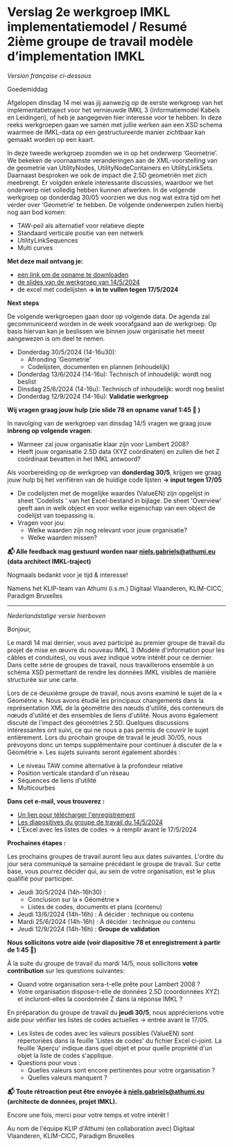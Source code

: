 # Verslag 2e werkgroep IMKL implementatiemodel / Resumé 2ième groupe de travail modèle d’implementation IMKL

_Version française ci-dessous_

Goedemiddag

Afgelopen dinsdag 14 mei was jij aanwezig op de eerste werkgroep van het implementatietraject voor het vernieuwde IMKL 3 (Informatiemodel Kabels en Leidingen), of heb je aangegeven hier interesse voor te hebben. In deze reeks werkgroepen gaan we samen met jullie werken aan een XSD schema waarmee de IMKL-data op een gestructureerde manier zichtbaar kan gemaakt worden op een kaart.

In deze tweede werkgroep zoomden we in op het onderwerp ‘Geometrie’. We bekeken de voornaamste veranderingen aan de XML-voorstelling van de geometrie van UtilityNodes, UtilityNodeContainers en UtilityLinkSets. Daarnaast besproken we ook de impact die 2.5D geometriën met zich meebrengt. Er volgden enkele interessante discussies, waardoor we het onderwerp niet volledig hebben kunnen afwerken. In de volgende werkgroep op donderdag 30/05 voorzien we dus nog wat extra tijd om het verder over ‘Geometrie’ te hebben. De volgende onderwerpen zullen hierbij nog aan bod komen:

- TAW-peil als alternatief voor relatieve diepte
- Standaard verticale positie van een netwerk
- UtilityLinkSequences
- Multi curves

**Met deze mail ontvang je:**

- [een link om de opname te downloaden](https://we.tl/t-V1720Rvybh)
- [de slides van de werkgroep van 14/5/2024](https://github.com/belgif/ICEGthema-imkl/blob/16938368f7f38401733be349ad9208f3c0768ad4/presentations/IMKL%20update%203.0%20-%20Werkgroep%202%20-%2020240514.pdf)
- de excel met codelijsten **→ in te vullen tegen 17/5/2024**


**Next steps**

De volgende werkgroepen gaan door op volgende data. De agenda zal gecommuniceerd worden in de week voorafgaand aan de werkgroep. Op basis hiervan kan je beslissen wie binnen jouw organisatie het meest aangewezen is om deel te nemen.

- Donderdag 30/5/2024 (14-16u30):
    - Afronding ‘Geometrie’
    - Codelijsten, documenten en plannen (inhoudelijk)
- Donderdag 13/6/2024 (14-16u): Technisch of inhoudelijk: wordt nog beslist
- Dinsdag 25/6/2024 (14-16u): Technisch of inhoudelijk: wordt nog beslist
- Donderdag 12/9/2024 (14-16u): **Validatie werkgroep**

**Wij vragen graag jouw hulp (zie slide 78 en opname vanaf 1:45 🎥 )**

In navolging van de werkgroep van dinsdag 14/5 vragen we graag jouw **inbreng op volgende vragen**:
- Wanneer zal jouw organisatie klaar zijn voor Lambert 2008?
- Heeft jouw organisatie 2.5D data (XYZ coördinaten) en zullen die het Z coördinaat bevatten in het IMKL antwoord?

Als voorbereiding op de werkgroep van **donderdag 30/5**, krijgen we graag jouw hulp bij het verifiëren van de huidige code lijsten **→ input tegen 17/05**
- De codelijsten met de mogelijke waardes (ValueEN) zijn opgelijst in sheet 'Codelists ' van het Excel-bestand in bijlage. De sheet 'Overview' geeft aan in welk object en voor welke eigenschap van een object de codelijst van toepassing is.
- Vragen voor jou:
    - Welke waarden zijn nog relevant voor jouw organisatie?
    - Welke waarden missen?

**📬 Alle feedback mag gestuurd worden naar niels.gabriels@athumi.eu (data architect IMKL-traject)**

Nogmaals bedankt voor je tijd & interesse!

Namens het KLIP-team van Athumi (i.s.m.) Digitaal Vlaanderen, KLIM-CICC, Paradigm Bruxelles

___ 
_Nederlandstalige versie hierboven_

Bonjour,

Le mardi 14 mai dernier, vous avez participé au premier groupe de travail du projet de mise en œuvre du nouveau IMKL 3 (Modèle d'information pour les câbles et conduites), ou vous avez indiqué votre intérêt pour ce dernier. Dans cette série de groupes de travail, nous travaillerons ensemble à un schéma XSD permettant de rendre les données IMKL visibles de manière structurée sur une carte.

Lors de ce deuxième groupe de travail, nous avons examiné le sujet de la « Géométrie ». Nous avons étudié les principaux changements dans la représentation XML de la géométrie des nœuds d'utilité, des conteneurs de nœuds d'utilité et des ensembles de liens d'utilité. Nous avons également discuté de l'impact des géométries 2.5D. Quelques discussions intéressantes ont suivi, ce qui ne nous a pas permis de couvrir le sujet entièrement. Lors du prochain groupe de travail le jeudi 30/05, nous prévoyons donc un temps supplémentaire pour continuer à discuter de la « Géométrie ». Les sujets suivants seront également abordés :
- Le niveau TAW comme alternative à la profondeur relative
- Position verticale standard d'un réseau
- Séquences de liens d'utilité
- Multicourbes

**Dans cet e-mail, vous trouverez :**

- [Un lien pour télécharger l'enregistrement](https://we.tl/t-V1720Rvybh)
- [Les diapositives du groupe de travail du 14/5/2024](https://github.com/belgif/ICEGthema-imkl/blob/16938368f7f38401733be349ad9208f3c0768ad4/presentations/IMKL%20update%203.0%20-%20Werkgroep%202%20-%2020240514.pdf)
- L'Excel avec les listes de codes → à remplir avant le 17/5/2024

**Prochaines étapes :**

Les prochains groupes de travail auront lieu aux dates suivantes. L'ordre du jour sera communiqué la semaine précédant le groupe de travail. Sur cette base, vous pourrez décider qui, au sein de votre organisation, est le plus qualifié pour participer.
- Jeudi 30/5/2024 (14h-16h30) :
    - Conclusion sur la « Géométrie »
    - Listes de codes, documents et plans (contenu)
- Jeudi 13/6/2024 (14h-16h) : À décider : technique ou contenu
- Mardi 25/6/2024 (14h-16h) : À décider : technique ou contenu
- Jeudi 12/9/2024 (14h-16h) : **Groupe de validation**

**Nous sollicitons votre aide (voir diapositive 78 et enregistrement à partir de 1:45 🎥)**

À la suite du groupe de travail du mardi 14/5, nous sollicitons **votre contribution** sur les questions suivantes:
- Quand votre organisation sera-t-elle prête pour Lambert 2008 ?
- Votre organisation dispose-t-elle de données 2.5D (coordonnées XYZ) et incluront-elles la coordonnée Z dans la réponse IMKL ?

En préparation du groupe de travail du **jeudi 30/5**, nous apprécierions votre aide pour vérifier les listes de codes actuelles → entrée avant le 17/05.
- Les listes de codes avec les valeurs possibles (ValueEN) sont répertoriées dans la feuille 'Listes de codes' du fichier Excel ci-joint. La feuille 'Aperçu' indique dans quel objet et pour quelle propriété d'un objet la liste de codes s'applique.
- Questions pour vous :
    - Quelles valeurs sont encore pertinentes pour votre organisation ?
    - Quelles valeurs manquent ?

**📬 Toute rétroaction peut être envoyée à niels.gabriels@athumi.eu (architecte de données, projet IMKL).**

Encore une fois, merci pour votre temps et votre intérêt !

Au nom de l'équipe KLIP d'Athumi (en collaboration avec) Digitaal Vlaanderen, KLIM-CICC, Paradigm Bruxelles
